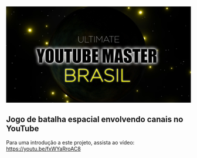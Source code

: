![screenshot](/screenshot.png)
## Jogo de batalha espacial envolvendo canais no YouTube

Para uma introdução a este projeto, assista ao vídeo: https://youtu.be/fxWYaRroAC8